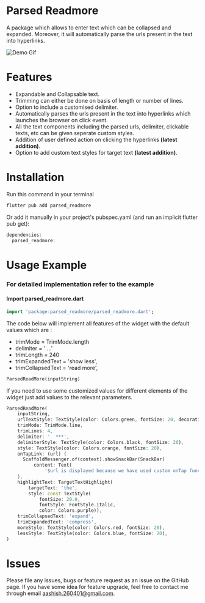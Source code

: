 <!-- 
This README describes the package. If you publish this package to pub.dev,
this README's contents appear on the landing page for your package.

For information about how to write a good package README, see the guide for
[writing package pages](https://dart.dev/guides/libraries/writing-package-pages). 

For general information about developing packages, see the Dart guide for
[creating packages](https://dart.dev/guides/libraries/create-library-packages)
and the Flutter guide for
[developing packages and plugins](https://flutter.dev/developing-packages). 
-->
# **Parsed Readmore**

A package which allows to enter text which can be collapsed and expanded. Moreover, it will automatically parse the urls present in the text into hyperlinks.

![Demo Gif](https://s11.gifyu.com/images/download-1dae013859a418b16.gif)

# Features

* Expandable and Collapsable text.
* Trimming can either be done on basis of length or number of lines.
* Option to include a customised delimiter.
* Automatically parses the urls present in the text into hyperlinks which launches the browser on click event.
* All the text components including the parsed urls, delimiter, clickable texts, etc can be given seperate custom styles.
* Addition of user defined action on clicking the hyperlinks **(latest addition)**.
* Option to add custom text styles for target text **(latest addition)**.

# Installation

Run this command in your terminal
```dart
flutter pub add parsed_readmore
```
Or add it manually in your project's pubspec.yaml (and run an implicit flutter pub get):
```dart
dependencies:
  parsed_readmore: 
```

<!-- 
### OR

```dart

``` -->

# Usage Example

### For detailed implementation refer to the example

#### Import parsed_readmore.dart
```dart
import 'package:parsed_readmore/parsed_readmore.dart';
```

The code below will implement all features of the widget with the default values which are :
* trimMode = TrimMode.length
* delimiter = ' ...'
* trimLength = 240
* trimExpandedText = 'show less',
* trimCollapsedText = 'read more',

```dart
ParsedReadMore(inputString)
```

If you need to use some customized values for different elements of the widget just add values to the relevant parameters.
```dart
ParsedReadMore(
    inputString,
    urlTextStyle: TextStyle(color: Colors.green, fontSize: 20, decoration: TextDecoration.underline),
    trimMode: TrimMode.line,
    trimLines: 4,
    delimiter: '  ***',
    delimiterStyle: TextStyle(color: Colors.black, fontSize: 20),
    style: TextStyle(color: Colors.orange, fontSize: 20),
    onTapLink: (url) {
      ScaffoldMessenger.of(context).showSnackBar(SnackBar(
          content: Text(
              '$url is displayed because we have used custom onTap function for hyperlinks')));
    },
    highlightText: TargetTextHighlight(
        targetText: 'the',
        style: const TextStyle(
            fontSize: 20.0,
            fontStyle: FontStyle.italic,
            color: Colors.purple)),
    trimCollapsedText: 'expand',
    trimExpandedText: 'compress',
    moreStyle: TextStyle(color: Colors.red, fontSize: 20),
    lessStyle: TextStyle(color: Colors.blue, fontSize: 20),
)
```

# Issues

Please file any issues, bugs or feature request as an issue on the GitHub page. If you have some idea for feature upgrade, feel free to contact me through email [aashish.260401@gmail.com](mailto:aashish.260401@gmail.com).

